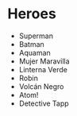 # Heroes

* Superman
* Batman
* Aquaman
* Mujer Maravilla
* Linterna Verde
* Robin
* Volcán Negro
* Atom!
* Detective Tapp
